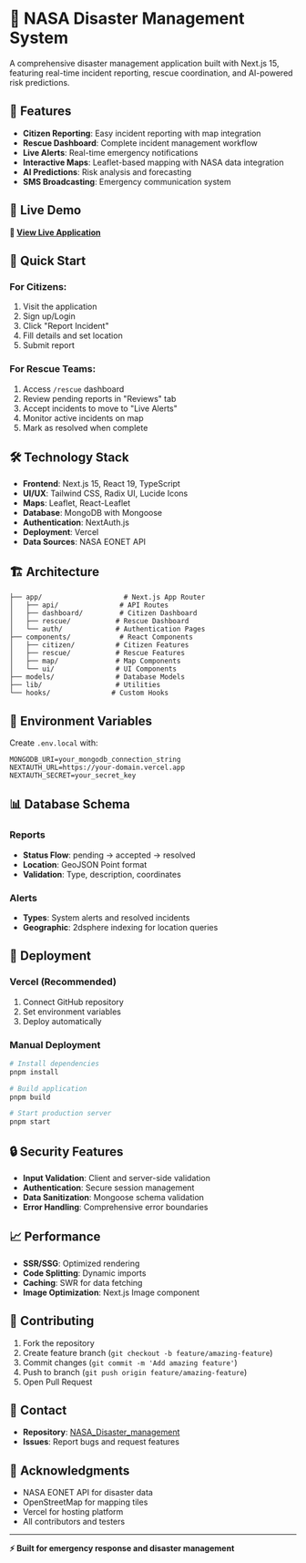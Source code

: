 # 🚨 NASA Disaster Management System

A comprehensive disaster management application built with Next.js 15, featuring real-time incident reporting, rescue coordination, and AI-powered risk predictions.

## 🌟 Features

- **Citizen Reporting**: Easy incident reporting with map integration
- **Rescue Dashboard**: Complete incident management workflow
- **Live Alerts**: Real-time emergency notifications
- **Interactive Maps**: Leaflet-based mapping with NASA data integration
- **AI Predictions**: Risk analysis and forecasting
- **SMS Broadcasting**: Emergency communication system

## 🚀 Live Demo

**🔗 [View Live Application](https://your-app-name.vercel.app)**

## 📱 Quick Start

### For Citizens:
1. Visit the application
2. Sign up/Login
3. Click "Report Incident" 
4. Fill details and set location
5. Submit report

### For Rescue Teams:
1. Access `/rescue` dashboard
2. Review pending reports in "Reviews" tab
3. Accept incidents to move to "Live Alerts"
4. Monitor active incidents on map
5. Mark as resolved when complete

## 🛠️ Technology Stack

- **Frontend**: Next.js 15, React 19, TypeScript
- **UI/UX**: Tailwind CSS, Radix UI, Lucide Icons
- **Maps**: Leaflet, React-Leaflet
- **Database**: MongoDB with Mongoose
- **Authentication**: NextAuth.js
- **Deployment**: Vercel
- **Data Sources**: NASA EONET API

## 🏗️ Architecture

```
├── app/                    # Next.js App Router
│   ├── api/               # API Routes
│   ├── dashboard/         # Citizen Dashboard
│   ├── rescue/           # Rescue Dashboard
│   └── auth/             # Authentication Pages
├── components/            # React Components
│   ├── citizen/          # Citizen Features
│   ├── rescue/           # Rescue Features
│   ├── map/              # Map Components
│   └── ui/               # UI Components
├── models/               # Database Models
├── lib/                  # Utilities
└── hooks/               # Custom Hooks
```

## 🔧 Environment Variables

Create `.env.local` with:

```env
MONGODB_URI=your_mongodb_connection_string
NEXTAUTH_URL=https://your-domain.vercel.app
NEXTAUTH_SECRET=your_secret_key
```

## 📊 Database Schema

### Reports
- **Status Flow**: pending → accepted → resolved
- **Location**: GeoJSON Point format
- **Validation**: Type, description, coordinates

### Alerts
- **Types**: System alerts and resolved incidents
- **Geographic**: 2dsphere indexing for location queries

## 🚀 Deployment

### Vercel (Recommended)
1. Connect GitHub repository
2. Set environment variables
3. Deploy automatically

### Manual Deployment
```bash
# Install dependencies
pnpm install

# Build application
pnpm build

# Start production server
pnpm start
```

## 🔒 Security Features

- **Input Validation**: Client and server-side validation
- **Authentication**: Secure session management
- **Data Sanitization**: Mongoose schema validation
- **Error Handling**: Comprehensive error boundaries

## 📈 Performance

- **SSR/SSG**: Optimized rendering
- **Code Splitting**: Dynamic imports
- **Caching**: SWR for data fetching
- **Image Optimization**: Next.js Image component

## 🤝 Contributing

1. Fork the repository
2. Create feature branch (`git checkout -b feature/amazing-feature`)
3. Commit changes (`git commit -m 'Add amazing feature'`)
4. Push to branch (`git push origin feature/amazing-feature`)
5. Open Pull Request

## 📧 Contact

- **Repository**: [NASA_Disaster_management](https://github.com/Bib711/Nasa_Disasater_management)
- **Issues**: Report bugs and request features

## 🙏 Acknowledgments

- NASA EONET API for disaster data
- OpenStreetMap for mapping tiles
- Vercel for hosting platform
- All contributors and testers

---

**⚡ Built for emergency response and disaster management**